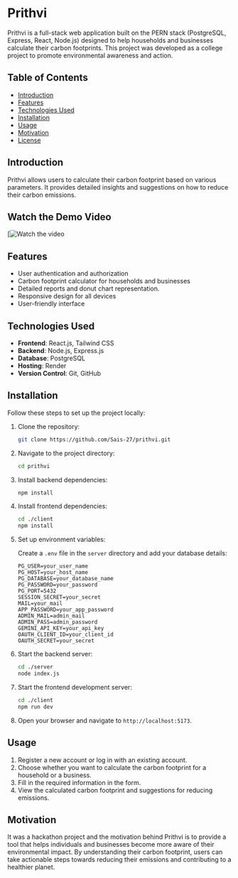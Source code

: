 # Prithvi

Prithvi is a full-stack web application built on the PERN stack (PostgreSQL, Express, React, Node.js) designed to help households and businesses calculate their carbon footprints. This project was developed as a college project to promote environmental awareness and action.

## Table of Contents

- [Introduction](#introduction)
- [Features](#features)
- [Technologies Used](#technologies-used)
- [Installation](#installation)
- [Usage](#usage)
- [Motivation](#motivation)
- [License](#license)

## Introduction

Prithvi allows users to calculate their carbon footprint based on various parameters. It provides detailed insights and suggestions on how to reduce their carbon emissions.

## Watch the Demo Video

[![Watch the video](https://youtu.be/NNUIMpyxhGg)
## Features

- User authentication and authorization
- Carbon footprint calculator for households and businesses
- Detailed reports and donut chart representation.
- Responsive design for all devices
- User-friendly interface

## Technologies Used

- **Frontend**: React.js, Tailwind CSS
- **Backend**: Node.js, Express.js
- **Database**: PostgreSQL
- **Hosting**: Render
- **Version Control**: Git, GitHub

## Installation

Follow these steps to set up the project locally:

1. Clone the repository:

   ```bash
   git clone https://github.com/Sais-27/prithvi.git
   ```

2. Navigate to the project directory:

   ```bash
   cd prithvi
   ```

3. Install backend dependencies:

   ```bash
   npm install
   ```

4. Install frontend dependencies:

   ```bash
   cd ./client
   npm install
   ```

5. Set up environment variables:

   Create a `.env` file in the `server` directory and add your database details:

   ```env
   PG_USER=your_user_name
   PG_HOST=your_host_name
   PG_DATABASE=your_database_name
   PG_PASSWORD=your_password
   PG_PORT=5432
   SESSION_SECRET=your_secret
   MAIL=your_mail
   APP_PASSWORD=your_app_password
   ADMIN_MAIL=admin_mail
   ADMIN_PASS=admin_password
   GEMINI_API_KEY=your_api_key
   OAUTH_CLIENT_ID=your_client_id
   OAUTH_SECRET=your_secret
   
6. Start the backend server:

   ```bash
   cd ./server
   node index.js
   ```

7. Start the frontend development server:

   ```bash
   cd ./client
   npm run dev
   ```

8. Open your browser and navigate to `http://localhost:5173`.
    
## Usage

1. Register a new account or log in with an existing account.
2. Choose whether you want to calculate the carbon footprint for a household or a business.
3. Fill in the required information in the form.
4. View the calculated carbon footprint and suggestions for reducing emissions.

## Motivation

It was a hackathon project and the motivation behind Prithvi is to provide a tool that helps individuals and businesses become more aware of their environmental impact. By understanding their carbon footprint, users can take actionable steps towards reducing their emissions and contributing to a healthier planet.
